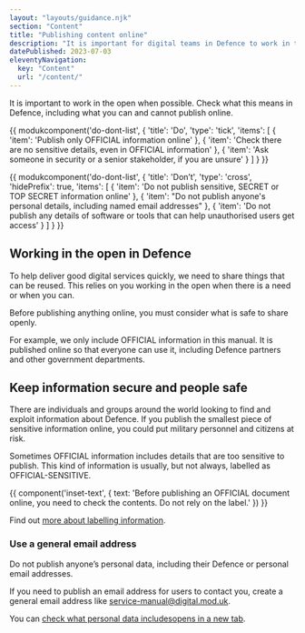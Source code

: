 ```yaml
---
layout: "layouts/guidance.njk"
section: "Content"
title: "Publishing content online"
description: "It is important for digital teams in Defence to work in the open when possible. Check what you can and cannot publish online."
datePublished: 2023-07-03
eleventyNavigation:
  key: "Content"
  url: "/content/"
---
```


It is important to work in the open when possible. Check what this means in Defence, including what you can and cannot publish online. 

{{ modukcomponent('do-dont-list', {
  'title': 'Do',
  'type': 'tick',
  'items': [
    {
      'item': 'Publish only OFFICIAL information online'
    },
    {
      'item': 'Check there are no sensitive details, even in OFFICIAL information'
    },
    {
      'item': 'Ask someone in security or a senior stakeholder, if you are unsure'
    }
  ]
} }}

{{ modukcomponent('do-dont-list', {
  'title': 'Don’t',
  'type': 'cross',
  'hidePrefix': true,
  'items': [
    {
      'item': 'Do not publish sensitive, SECRET or TOP SECRET information online'
    },
    {
      'item': "Do not publish anyone's personal details, including named email addresses"
    },
    {
      'item': 'Do not publish any details of software or tools that can help unauthorised users get access'
    }
  ]
} }}

## Working in the open in Defence

To help deliver good digital services quickly, we need to share things that can be reused. This relies on you working in the open when there is a need or when you can. 

Before publishing anything online, you must consider what is safe to share openly.

For example, we only include OFFICIAL information in this manual. It is published online so that everyone can use it, including Defence partners and other government departments.

 ## Keep information secure and people safe 

There are individuals and groups around the world looking to find and exploit information about Defence. If you publish the smallest piece of sensitive information online, you could put military personnel and citizens at risk.

Sometimes OFFICIAL information includes details that are too sensitive to publish. This kind of information is usually, but not always, labelled as OFFICIAL-SENSITIVE.

{{ component('inset-text', {
  text: 'Before publishing an OFFICIAL document online, you need to check the contents. Do not rely on the label.'
}) }} 

Find out [more about labelling information](/security-classifications/how-to-label-information/).

### Use a general email address

Do not publish anyone’s personal data, including their Defence or personal email addresses.

If you need to publish an email address for users to contact you, create a general email address like service-manual@digital.mod.uk. 

You can <a href="https://ico.org.uk/for-organisations/guide-to-data-protection/guide-to-the-general-data-protection-regulation-gdpr/key-definitions/what-is-personal-data/" target="_blank">check what personal data includes<span class="govuk-visually-hidden">opens in a new tab</span></a>.




